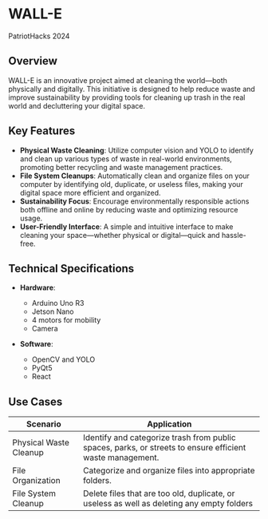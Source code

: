 # WALL-E

PatriotHacks 2024

## Overview

WALL-E is an innovative project aimed at cleaning the world—both physically and digitally. This initiative is designed to help reduce waste and improve sustainability by providing tools for cleaning up trash in the real world and decluttering your digital space.

## Key Features

- **Physical Waste Cleaning**: Utilize computer vision and YOLO to identify and clean up various types of waste in real-world environments, promoting better recycling and waste management practices.
- **File System Cleanups**: Automatically clean and organize files on your computer by identifying old, duplicate, or useless files, making your digital space more efficient and organized.
- **Sustainability Focus**: Encourage environmentally responsible actions both offline and online by reducing waste and optimizing resource usage.
- **User-Friendly Interface**: A simple and intuitive interface to make cleaning your space—whether physical or digital—quick and hassle-free.

## Technical Specifications

- **Hardware**: 
  - Arduino Uno R3
  - Jetson Nano
  - 4 motors for mobility
  - Camera

- **Software**:
  - OpenCV and YOLO
  - PyQt5
  - React


## Use Cases

| Scenario | Application |
|----------|-------------|
| Physical Waste Cleanup | Identify and categorize trash from public spaces, parks, or streets to ensure efficient waste management. |
| File Organization | Categorize and organize files into appropriate folders. |
| File System Cleanup | Delete files that are too old, duplicate, or useless as well as deleting any empty folders |
